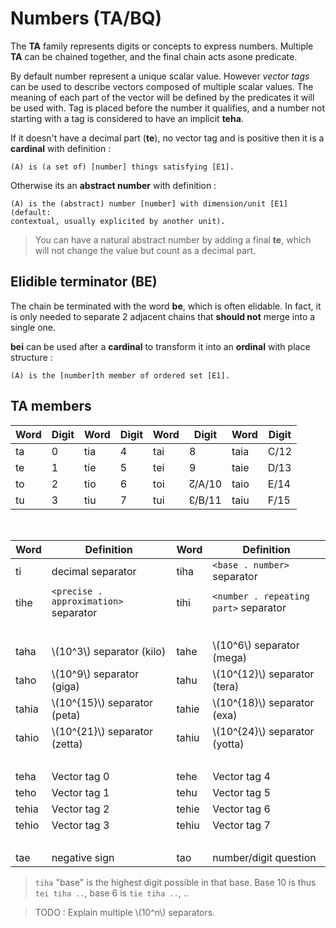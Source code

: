 # Numbers (TA/BQ)

The **TA** family represents digits or concepts to express numbers.  Multiple
**TA** can be chained together, and the final chain acts asone predicate.

By default number represent a unique scalar value. However *vector tags* can be
used to describe vectors composed of multiple scalar values. The meaning of each
part of the vector will be defined by the predicates it will be used with. Tag
is placed before the number it qualifies, and a number not starting with a tag
is considered to have an implicit **teha**.

If it doesn't have a decimal part (**te**), no vector tag and is positive then
it is a **cardinal** with definition :

```eng
(A) is (a set of) [number] things satisfying [E1].
```

Otherwise its an **abstract number** with definition :

```eng
(A) is the (abstract) number [number] with dimension/unit [E1] (default:
contextual, usually explicited by another unit).
```

> You can have a natural abstract number by adding a final **te**, which will
> not change the value but count as a decimal part.

## Elidible terminator (BE)

The chain be terminated with the word **be**, which is often elidable. In fact,
it is only needed to separate 2 adjacent chains that **should not** merge into a
single one.

**bei** can be used after a **cardinal** to transform it into an **ordinal**
with place structure :

```eng
(A) is the [number]th member of ordered set [E1].
```

## TA members

| Word | Digit | Word | Digit | Word | Digit  | Word | Digit |
| ---- | ----- | ---- | ----- | ---- | ------ | ---- | ----- |
| ta   | 0     | tia  | 4     | tai  | 8      | taia | C/12  |
| te   | 1     | tie  | 5     | tei  | 9      | taie | D/13  |
| to   | 2     | tio  | 6     | toi  | ↊/A/10 | taio | E/14  |
| tu   | 3     | tiu  | 7     | tui  | ↋/B/11 | taiu | F/15  |

&nbsp;

| Word  | Definition                            | Word  | Definition                            |
| ----- | ------------------------------------- | ----- | ------------------------------------- |
| ti    | decimal separator                     | tiha  | `<base . number>` separator           |
| tihe  | `<precise . approximation>` separator | tihi  | `<number . repeating part>` separator |
|       |                                       |       | &nbsp;                                |
| taha  | \\(10^3\\) separator (kilo)           | tahe  | \\(10^6\\) separator (mega)           |
| taho  | \\(10^9\\) separator (giga)           | tahu  | \\(10^{12}\\) separator (tera)        |
| tahia | \\(10^{15}\\) separator (peta)        | tahie | \\(10^{18}\\) separator (exa)         |
| tahio | \\(10^{21}\\) separator (zetta)       | tahiu | \\(10^{24}\\) separator (yotta)       |
|       |                                       |       | &nbsp;                                |
| teha  | Vector tag 0                          | tehe  | Vector tag 4                          |
| teho  | Vector tag 1                          | tehu  | Vector tag 5                          |
| tehia | Vector tag 2                          | tehie | Vector tag 6                          |
| tehio | Vector tag 3                          | tehiu | Vector tag 7                          |
|       |                                       |       | &nbsp;                                |
| tae   | negative sign                         | tao   | number/digit question                 |

> `tiha` "base" is the highest digit possible in that base. Base 10 is thus `tei
> tiha ..`, base 6 is `tie tiha ..`, ..

> TODO : Explain multiple \\(10^n\\) separators.
